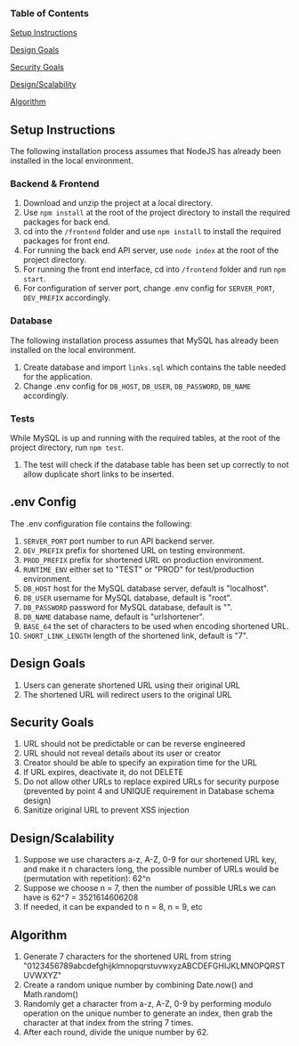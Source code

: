 ### Table of Contents  

[Setup Instructions](#setup)

[Design Goals](#security)

[Security Goals](#design)

[Design/Scalability](#scalable)

[Algorithm](#algo)


<a name="setup"/>

## Setup Instructions
The following installation process assumes that NodeJS has already been installed in the local environment.

### Backend & Frontend
1) Download and unzip the project at a local directory.
2) Use ```npm install``` at the root of the project directory to install the required packages for back end.
3) cd into the ```/frontend``` folder and use ```npm install``` to install the required packages for front end.
4) For running the back end API server, use ```node index``` at the root of the project directory.
5) For running the front end interface, cd into ```/frontend``` folder and run ```npm start```.
6) For configuration of server port, change .env config for ```SERVER_PORT```, ```DEV_PREFIX``` accordingly.

### Database
The following installation process assumes that MySQL has already been installed on the local environment.

1) Create database and import ```links.sql``` which contains the table needed for the application.
2) Change .env config for ```DB_HOST```, ```DB_USER```, ```DB_PASSWORD```, ```DB_NAME``` accordingly.

### Tests
While MySQL is up and running with the required tables, at the root of the project directory, run ```npm test```.
1) The test will check if the database table has been set up correctly to not allow duplicate short links to be inserted.

## .env Config
The .env configuration file contains the following:
1) ```SERVER_PORT``` port number to run API backend server.
2) ```DEV_PREFIX``` prefix for shortened URL on testing environment.
3) ```PROD_PREFIX``` prefix for shortened URL on production environment.
4) ```RUNTIME_ENV``` either set to "TEST" or "PROD" for test/production environment.
5) ```DB_HOST``` host for the MySQL database server, default is "localhost".
6) ```DB_USER``` username for MySQL database, default is "root".
7) ```DB_PASSWORD``` password for MySQL database, default is "".
8) ```DB_NAME``` database name, default is "urlshortener".
9) ```BASE_64``` the set of characters to be used when encoding shortened URL.
10) ```SHORT_LINK_LENGTH``` length of the shortened link, default is "7".

<a name="design"/>

## Design Goals
1) Users can generate shortened URL using their original URL
2) The shortened URL will redirect users to the original URL

<a name="security"/>

## Security Goals
1) URL should not be predictable or can be reverse engineered
2) URL should not reveal details about its user or creator
3) Creator should be able to specify an expiration time for the URL
4) If URL expires, deactivate it, do not DELETE
5) Do not allow other URLs to replace expired URLs for security purpose (prevented by point 4 and UNIQUE requirement in Database schema design)
6) Sanitize original URL to prevent XSS injection

<a name="scalable"/>

## Design/Scalability
1) Suppose we use characters a-z, A-Z, 0-9 for our shortened URL key, and make it n characters long, the possible number of URLs would be (permutation with repetition):
62^n
2) Suppose we choose n = 7, then the number of possible URLs we can have is 62^7 = 3521614606208
3) If needed, it can be expanded to n = 8, n = 9, etc

<a name="algo"/>

## Algorithm
1) Generate 7 characters for the shortened URL from string "0123456789abcdefghijklmnopqrstuvwxyzABCDEFGHIJKLMNOPQRSTUVWXYZ"
2) Create a random unique number by combining Date.now() and Math.random()
3) Randomly get a character from a-z, A-Z, 0-9 by performing modulo operation on the unique number to generate an index, then grab the character at that index from the string 7 times.
4) After each round, divide the unique number by 62.
